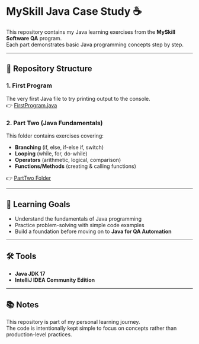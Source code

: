 # MySkill Java Case Study ☕

This repository contains my Java learning exercises from the **MySkill Software QA** program.  
Each part demonstrates basic Java programming concepts step by step.  

---

## 📌 Repository Structure

### 1. First Program
The very first Java file to try printing output to the console.  
👉 [FirstProgram.java](https://github.com/gianriri/My-Skill-Java/blob/master/src/firstprogram/java/FirstProgram.java)

### 2. Part Two (Java Fundamentals)
This folder contains exercises covering:  
- **Branching** (if, else, if-else if, switch)  
- **Looping** (while, for, do-while)  
- **Operators** (arithmetic, logical, comparison)  
- **Functions/Methods** (creating & calling functions)  

👉 [PartTwo Folder](https://github.com/gianriri/My-Skill-Java/tree/master/src/PartTwo)

---

## 🚀 Learning Goals
- Understand the fundamentals of Java programming  
- Practice problem-solving with simple code examples  
- Build a foundation before moving on to **Java for QA Automation**  

---

## 🛠️ Tools
- **Java JDK 17**  
- **IntelliJ IDEA Community Edition**  

---

## 📚 Notes
This repository is part of my personal learning journey.  
The code is intentionally kept simple to focus on concepts rather than production-level practices.  
